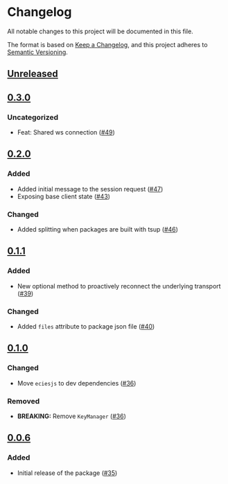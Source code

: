# Changelog

All notable changes to this project will be documented in this file.

The format is based on [Keep a Changelog](https://keepachangelog.com/en/1.0.0/),
and this project adheres to [Semantic Versioning](https://semver.org/spec/v2.0.0.html).

## [Unreleased]

## [0.3.0]

### Uncategorized

- Feat: Shared ws connection ([#49](https://github.com/MetaMask/mobile-wallet-protocol/pull/49))

## [0.2.0]

### Added

- Added initial message to the session request ([#47](https://github.com/MetaMask/mobile-wallet-protocol/pull/47))
- Exposing base client state ([#43](https://github.com/MetaMask/mobile-wallet-protocol/pull/43))

### Changed

- Added splitting when packages are built with tsup ([#46](https://github.com/MetaMask/mobile-wallet-protocol/pull/46))

## [0.1.1]

### Added

- New optional method to proactively reconnect the underlying transport ([#39](https://github.com/MetaMask/mobile-wallet-protocol/pull/39))

### Changed

- Added `files` attribute to package json file ([#40](https://github.com/MetaMask/mobile-wallet-protocol/pull/40))

## [0.1.0]

### Changed

- Move `eciesjs` to dev dependencies ([#36](https://github.com/MetaMask/mobile-wallet-protocol/pull/36))

### Removed

- **BREAKING:** Remove `KeyManager` ([#36](https://github.com/MetaMask/mobile-wallet-protocol/pull/36))

## [0.0.6]

### Added

- Initial release of the package ([#35](https://github.com/MetaMask/mobile-wallet-protocol/pull/35))

[Unreleased]: https://github.com/MetaMask/mobile-wallet-protocol/compare/@metamask/mobile-wallet-protocol-core@0.3.0...HEAD
[0.3.0]: https://github.com/MetaMask/mobile-wallet-protocol/compare/@metamask/mobile-wallet-protocol-core@0.2.0...@metamask/mobile-wallet-protocol-core@0.3.0
[0.2.0]: https://github.com/MetaMask/mobile-wallet-protocol/compare/@metamask/mobile-wallet-protocol-core@0.1.1...@metamask/mobile-wallet-protocol-core@0.2.0
[0.1.1]: https://github.com/MetaMask/mobile-wallet-protocol/compare/@metamask/mobile-wallet-protocol-core@0.1.0...@metamask/mobile-wallet-protocol-core@0.1.1
[0.1.0]: https://github.com/MetaMask/mobile-wallet-protocol/compare/@metamask/mobile-wallet-protocol-core@0.0.6...@metamask/mobile-wallet-protocol-core@0.1.0
[0.0.6]: https://github.com/MetaMask/mobile-wallet-protocol/releases/tag/@metamask/mobile-wallet-protocol-core@0.0.6
